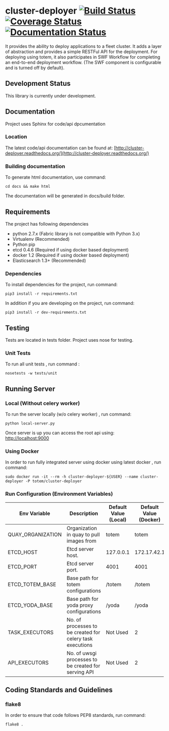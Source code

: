 # cluster-deployer [![Build Status](https://travis-ci.org/totem/cluster-deployer.svg)](https://travis-ci.org/totem/cluster-deployer) [![Coverage Status](https://coveralls.io/repos/totem/cluster-deployer/badge.png)](https://coveralls.io/r/totem/cluster-deployer) [![Documentation Status](https://readthedocs.org/projects/cluster-deployer/badge/?version=latest)](https://readthedocs.org/projects/cluster-deployer/?badge=latest)

It provides the ability to deploy applications to a fleet cluster. It adds a layer of abstraction 
and provides a simple RESTFul API for the deployment. For deploying using totem, it also participates
in SWF Workflow for completing an end-to-end deployment workflow. 
(The SWF component is configurable and is turned off by default).

## Development Status
This library is currently under development.

## Documentation
Project uses Sphinx for code/api dpcumentation

### Location
The latest code/api documentation can be found at:
[http://cluster-deployer.readthedocs.org/](http://cluster-deployer.readthedocs.org/)

### Building documentation
To generate html documentation, use command: 

```
cd docs && make html
```

The documentation will be generated in docs/build folder.

## Requirements

The project has following dependencies  
- python 2.7.x (Fabric library is not compatible with Python 3.x)  
- Virtualenv (Recommended)
- Python pip
- etcd 0.4.6 (Required if using docker based deployment)
- docker 1.2 (Required if using docker based deployment)
- Elasticsearch 1.3+ (Recommended)

### Dependencies

To install dependencies for the project, run command:  

```
pip3 install -r requirements.txt
```

In addition if you are developing on the project, run command: 

```
pip3 install -r dev-requirements.txt
```

## Testing

Tests are located in tests folder. Project uses nose for testing.

### Unit Tests

To run all unit tests , run command :

```
nosetests -w tests/unit
```

## Running Server

### Local (Without celery worker)
To run the server locally (w/o celery worker) , run command:

```
python local-server.py
```

Once server is up you can access the root api using:  
[http://localhost:9000](http://localhost:9000)

### Using Docker

In order to run fully integrated server using docker using latest docker , run
command: 

```
sudo docker run -it --rm -h cluster-deployer-${USER} --name cluster-deployer -P totem/cluster-deployer
```

### Run Configuration (Environment Variables)  
| Env Variable | Description |  Default Value (Local) | Default Value (Docker)|
| ------------ | ----------- | ---------------------- | --------------------- |
| QUAY_ORGANIZATION | Organization in quay to pull images from | totem | totem|
| ETCD_HOST | Etcd server host. | 127.0.0.1 | 172.17.42.1 |
| ETCD_PORT | Etcd server port. | 4001 | 4001 |
| ETCD_TOTEM_BASE | Base path for totem configurations | /totem | /totem |
| ETCD_YODA_BASE | Base path for yoda proxy configurations | /yoda | /yoda |
| TASK_EXECUTORS | No. of processes to be created for celery task executions | Not Used | 2 |
| API_EXECUTORS | No. of uwsgi processes to be created for serving API | Not Used | 2 |

 

## Coding Standards and Guidelines

### flake8
In order to ensure that code follows PEP8 standards, run command: 

```
flake8 .
```
